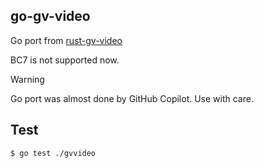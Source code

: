 ## go-gv-video

Go port from [rust-gv-video](https://github.com/funatsufumiya/rust-gv-video)

BC7 is not supported now.

> [!WARNING]
> Go port was almost done by GitHub Copilot. Use with care.

## Test

```bash
$ go test ./gvvideo
```